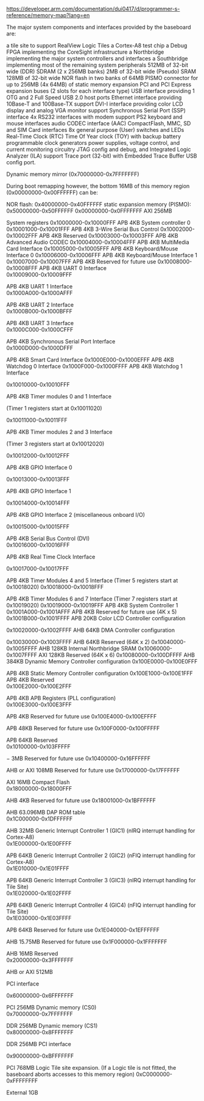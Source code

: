 https://developer.arm.com/documentation/dui0417/d/programmer-s-reference/memory-map?lang=en

The major system components and interfaces provided by the baseboard are:

a tile site to support RealView Logic Tiles
a Cortex-A8 test chip
a Debug FPGA implementing the CoreSight infrastructure
a Northbridge implementing the major system controllers and interfaces
a Southbridge implementing most of the remaining system peripherals
512MB of 32-bit wide (DDR) SDRAM (2 x 256MB banks)
2MB of 32-bit wide (Pseudo) SRAM
128MB of 32-bit wide NOR flash in two banks of 64MB
PISMO connector for up to 256MB (4x 64MB) of static memory expansion
PCI and PCI Express expansion buses (2 slots for each interface type)
USB interface providing 1 OTG and 2 Full Speed USB 2.0 host ports
Ethernet interface providing 10Base-T and 100Base-TX support
DVI-I interface providing color LCD display and analog VGA monitor support
Synchronous Serial Port (SSP) interface
4x RS232 interfaces with modem support
PS2 keyboard and mouse interfaces
audio CODEC interface (AAC)
CompactFlash, MMC, SD and SIM Card interfaces
8x general purpose (User) switches and LEDs
Real-Time Clock (RTC)
Time Of Year clock (TOY) with backup battery
programmable clock generators
power supplies, voltage control, and current monitoring circuitry
JTAG config and debug, and Integrated Logic Analyzer (ILA) support
Trace port (32-bit) with Embedded Trace Buffer
USB config port.


Dynamic memory mirror (0x70000000-0x7FFFFFFF)

During boot remapping however, the bottom 16MB of this memory region (0x00000000-0x00FFFFFF) can be:

NOR flash: 0x40000000-0x40FFFFFF
static expansion memory (PISMO): 0x50000000-0x50FFFFFF
0x00000000-0x0FFFFFFF	AXI	256MB

System registers	0x10000000-0x10000FFF	APB	4KB
System controller 0	0x10001000-0x10001FFF	APB	4KB
3-Wire Serial Bus Control	0x10002000-0x10002FFF	APB	4KB
Reserved	0x10003000-0x10003FFF	APB	4KB
Advanced Audio CODEC	0x10004000-0x10004FFF	APB	4KB
MultiMedia Card Interface	0x10005000-0x10005FFF	APB	4KB
Keyboard/Mouse Interface 0	0x10006000-0x10006FFF	APB	4KB
Keyboard/Mouse Interface 1	0x10007000-0x10007FFF	APB	4KB
Reserved for future use	0x10008000-0x10008FFF	APB	4KB
UART 0 Interface	
0x10009000-0x10009FFF

APB	4KB
UART 1 Interface	
0x1000A000-0x1000AFFF

APB	4KB
UART 2 Interface	
0x1000B000-0x1000BFFF

APB	4KB
UART 3 Interface	
0x1000C000-0x1000CFFF

APB	4KB
Synchronous Serial Port Interface	
0x1000D000-0x1000DFFF

APB	4KB
Smart Card Interface	0x1000E000-0x1000EFFF	APB	4KB
Watchdog 0 Interface	0x1000F000-0x1000FFFF	APB	4KB
Watchdog 1 Interface

0x10010000-0x10010FFF

APB	4KB
Timer modules 0 and 1 Interface

(Timer 1 registers start at 0x10011020)

0x10011000-0x10011FFF

APB	4KB
Timer modules 2 and 3 Interface

(Timer 3 registers start at 0x10012020)

0x10012000-0x10012FFF

APB	4KB
GPIO Interface 0

0x10013000-0x10013FFF

APB	4KB
GPIO Interface 1

0x10014000-0x10014FFF

APB	4KB
GPIO Interface 2 (miscellaneous onboard I/O)

0x10015000-0x10015FFF

APB	4KB
Serial Bus Control (DVI)	
0x10016000-0x10016FFF

APB	4KB
Real Time Clock Interface

0x10017000-0x10017FFF

APB	4KB
Timer Modules 4 and 5 Interface (Timer 5 registers start at 0x10018020)	
0x10018000-0x10018FFF

APB	4KB
Timer Modules 6 and 7 Interface (Timer 7 registers start at 0x10019020)	0x10019000-0x10019FFF	APB	4KB
System Controller 1	0x1001A000-0x1001AFFF	APB	4KB
Reserved for future use (4K x 5)	0x1001B000-0x1001FFFF	APB	20KB
Color LCD Controller configuration

0x10020000-0x1002FFFF	AHB	64KB
DMA Controller configuration

0x10030000-0x1003FFFF	AHB	64KB
Reserved (64K x 2)	0x10040000-0x1005FFFF	AHB	128KB
Internal Northbridge SRAM	0x10060000-0x1007FFFF	AXI	128KB
Reserved (64K x 6)	0x10080000-0x100DFFFF	AHB	384KB
Dynamic Memory Controller configuration	
0x100E0000-0x100E0FFF

APB	4KB
Static Memory Controller configuration	0x100E1000-0x100E1FFF	APB	4KB
Reserved	
0x100E2000-0x100E2FFF

APB	4KB
APB Registers (PLL configuration)	
0x100E3000-0x100E3FFF

APB	4KB
Reserved for future use	
0x100E4000-0x100EFFFF

APB	48KB
Reserved for future use	
0x100F0000-0x100FFFFF

APB	64KB
Reserved	
0x10100000-0x103FFFFF

−	3MB
Reserved for future use	
0x10400000-0x16FFFFFF

AHB or AXI	108MB
Reserved for future use	
0x17000000-0x17FFFFFF

AXI	16MB
Compact Flash	
0x18000000-0x18000FFF

AHB	4KB
Reserved for future use	
0x18001000-0x1BFFFFFF

AHB	63.096MB
DAP ROM table	
0x1C000000-0x1DFFFFFF

AHB	32MB
Generic Interrupt Controller 1 (GIC1) (nIRQ interrupt handling for Cortex-A8)	
0x1E000000-0x1E00FFFF

APB	64KB
Generic Interrupt Controller 2 (GIC2) (nFIQ interrupt handling for Cortex-A8)	
0x1E010000-0x1E01FFFF

APB	64KB
Generic Interrupt Controller 3 (GIC3) (nIRQ interrupt handling for Tile Site)	
0x1E020000-0x1E02FFFF

APB	64KB
Generic Interrupt Controller 4 (GIC4) (nFIQ interrupt handling for Tile Site)	
0x1E030000-0x1E03FFFF

APB	64KB
Reserved for future use	
0x1E040000-0x1EFFFFFF

AHB	15.75MB
Reserved for future use	
0x1F000000-0x1FFFFFFF

AHB	16MB
Reserved	
0x20000000-0x3FFFFFFF

AHB or AXI	512MB

PCI interface

0x60000000-0x6FFFFFFF

PCI	256MB
Dynamic memory (CS0)	
0x70000000-0x7FFFFFFF

DDR	256MB
Dynamic memory (CS1)	
0x80000000-0x8FFFFFFF

DDR	256MB
PCI interface

0x90000000-0xBFFFFFFF

PCI	768MB
Logic Tile site expansion. (If a Logic tile is not fitted, the baseboard aborts accesses to this memory region)	
0xC0000000-0xFFFFFFFF

External	1GB